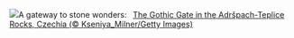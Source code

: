 ![](https://www.bing.com/th?id=OHR.TepliceRocks_EN-GB3818536107_UHD.jpg&w=1000)A gateway to stone wonders:&nbsp;&ensp;[The Gothic Gate in the Adršpach-Teplice Rocks, Czechia (© Kseniya_Milner/Getty Images)](https://www.bing.com/th?id=OHR.TepliceRocks_EN-GB3818536107_UHD.jpg)
<br><br/>
